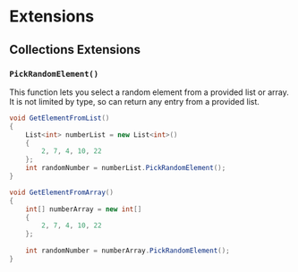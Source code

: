 ﻿# Extensions
## Collections Extensions
### `PickRandomElement()`
This function lets you select a random element from a provided list or array. It is not limited by type, so can return any
entry from a provided list.
```csharp
void GetElementFromList()
{
    List<int> numberList = new List<int>()
    {
        2, 7, 4, 10, 22
    };
    int randomNumber = numberList.PickRandomElement();
}
```
```csharp
void GetElementFromArray()
{
    int[] numberArray = new int[]
    {
        2, 7, 4, 10, 22
    };
    
    int randomNumber = numberArray.PickRandomElement();
}
```